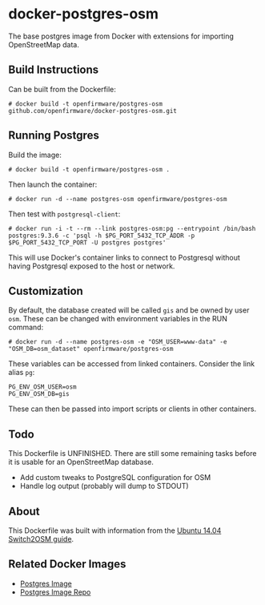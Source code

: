 # docker-postgres-osm

The base postgres image from Docker with extensions for importing OpenStreetMap data.

## Build Instructions

Can be built from the Dockerfile:

    # docker build -t openfirmware/postgres-osm github.com/openfirmware/docker-postgres-osm.git

## Running Postgres

Build the image:

    # docker build -t openfirmware/postgres-osm .

Then launch the container:

    # docker run -d --name postgres-osm openfirmware/postgres-osm

Then test with `postgresql-client`:

    # docker run -i -t --rm --link postgres-osm:pg --entrypoint /bin/bash postgres:9.3.6 -c 'psql -h $PG_PORT_5432_TCP_ADDR -p $PG_PORT_5432_TCP_PORT -U postgres postgres'

This will use Docker's container links to connect to Postgresql without having Postgresql exposed to the host or network.

## Customization

By default, the database created will be called `gis` and be owned by user `osm`. These can be changed with environment variables in the RUN command:

    # docker run -d --name postgres-osm -e "OSM_USER=www-data" -e "OSM_DB=osm_dataset" openfirmware/postgres-osm

These variables can be accessed from linked containers. Consider the link alias `pg`:

    PG_ENV_OSM_USER=osm
    PG_ENV_OSM_DB=gis

These can then be passed into import scripts or clients in other containers.

## Todo

This Dockerfile is UNFINISHED. There are still some remaining tasks before it is usable for an OpenStreetMap database.

* Add custom tweaks to PostgreSQL configuration for OSM
* Handle log output (probably will dump to STDOUT)

## About

This Dockerfile was built with information from the [Ubuntu 14.04 Switch2OSM guide](http://switch2osm.org/serving-tiles/manually-building-a-tile-server-14-04/).

## Related Docker Images

* [Postgres Image](https://registry.hub.docker.com/_/postgres/)
* [Postgres Image Repo](https://github.com/docker-library/postgres)

